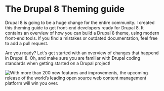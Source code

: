 # The Drupal 8 Theming guide

Drupal 8 is going to be a huge change for the entire community. I created this theming guide to get front-end developers ready for Drupal 8. It contains an overview of how you can build a Drupal 8 theme, using modern front-end tools. If you find a mistakes or outdated documentation, feel free to add a pull request.

Are you ready? Let's get started with an overview of changes that happend in Drupal 8. Oh, and make sure you are familiar with Drupal coding standards when getting started on a Drupal project!

![With more than 200 new features and improvements, the upcoming release of the world’s leading open source web content management platform will win you over.](https://www.drupal.org/sites/all/modules/drupalorg/drupalorg/images/d8.svg)
